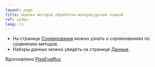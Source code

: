 ```yaml
---
layout: page
title: Оценка методов обработки малоресурсных языков
ref: index
lang: ru
---
```

* На странице [Соревнования](content/shared_tasks/index_shared_tasks.html) можно узнать о соревнованиях по сравнению методов.
* Наборы данных можно увидеть на странице [Данные](content/data/index_data.html).

Вдохновлено [PlagEvalRus](https://plagevalrus.github.io)
